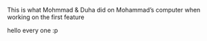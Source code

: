 This is what Mohmmad & Duha did on Mohammad’s computer when working on the first feature

hello every one :p 

